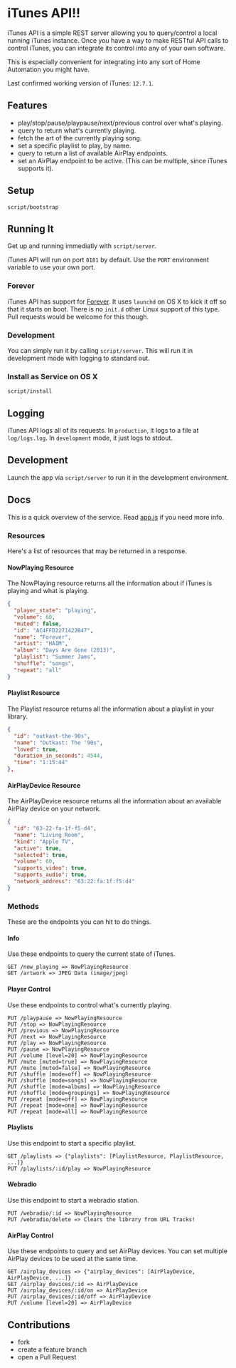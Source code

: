 # iTunes API!!

iTunes API is a simple REST server allowing you to query/control a local running
iTunes instance. Once you have a way to make RESTful API calls to control iTunes,
you can integrate its control into any of your own software.

This is especially convenient for integrating into any sort of Home Automation
you might have.

Last confirmed working version of iTunes: `12.7.1`.


## Features

* play/stop/pause/playpause/next/previous control over what's playing.
* query to return what's currently playing.
* fetch the art of the currently playing song.
* set a specific playlist to play, by name.
* query to return a list of available AirPlay endpoints.
* set an AirPlay endpoint to be active. (This can be multiple, since iTunes
  supports it).

## Setup

    script/bootstrap

## Running It
Get up and running immediatly with `script/server`.

iTunes API will run on port `8181` by default. Use the `PORT` environment
variable to use your own port.

### Forever
iTunes API has support for [Forever](https://github.com/foreverjs/forever). It uses
`launchd` on OS X to kick it off so that it starts on boot. There is no `init.d`
other Linux support of this type. Pull requests would be welcome for this though.

### Development
You can simply run it by calling `script/server`. This will run it in development
mode with logging to standard out.

### Install as Service on OS X

    script/install

## Logging

iTunes API logs all of its requests. In `production`, it logs to a file at `log/logs.log`.
In `development` mode, it just logs to stdout.

## Development

Launch the app via `script/server` to run it in the development environment.

## Docs

This is a quick overview of the service. Read [app.js](app.js) if you need more
info.

### Resources

Here's a list of resources that may be returned in a response.

#### NowPlaying Resource

The NowPlaying resource returns all the information about if iTunes is playing
and what is playing.

```json
{
  "player_state": "playing",
  "volume": 60,
  "muted": false,
  "id": "AC4FFD2271422B47",
  "name": "Forever",
  "artist": "HAIM",
  "album": "Days Are Gone (2013)",
  "playlist": "Summer Jams",
  "shuffle": "songs",
  "repeat": "all"
}
```

#### Playlist Resource

The Playlist resource returns all the information about a playlist in your library.

```json
{
  "id": "outkast-the-90s",
  "name": "Outkast: The '90s",
  "loved": true,
  "duration_in_seconds": 4544,
  "time": "1:15:44"
},
```

#### AirPlayDevice Resource

The AirPlayDevice resource returns all the information about an available
AirPlay device on your network.

```json
{
  "id": "63-22-fa-1f-f5-d4",
  "name": "Living Room",
  "kind": "Apple TV",
  "active": true,
  "selected": true,
  "volume": 60,
  "supports_video": true,
  "supports_audio": true,
  "network_address": "63:22:fa:1f:f5:d4"
}
```

### Methods

These are the endpoints you can hit to do things.

#### Info
  Use these endpoints to query the current state of iTunes.

    GET /now_playing => NowPlayingResource
    GET /artwork => JPEG Data (image/jpeg)

#### Player Control
  Use these endpoints to control what's currently playing.

    PUT /playpause => NowPlayingResource
    PUT /stop => NowPlayingResource
    PUT /previous => NowPlayingResource
    PUT /next => NowPlayingResource
    PUT /play => NowPlayingResource
    PUT /pause => NowPlayingResource
    PUT /volume [level=20] => NowPlayingResource
    PUT /mute [muted=true] => NowPlayingResource
    PUT /mute [muted=false] => NowPlayingResource
    PUT /shuffle [mode=off] => NowPlayingResource
    PUT /shuffle [mode=songs] => NowPlayingResource
    PUT /shuffle [mode=albums] => NowPlayingResource
    PUT /shuffle [mode=groupings] => NowPlayingResource
    PUT /repeat [mode=off] => NowPlayingResource
    PUT /repeat [mode=one] => NowPlayingResource
    PUT /repeat [mode=all] => NowPlayingResource


#### Playlists
  Use this endpoint to start a specific playlist.

    GET /playlists => {"playlists": [PlaylistResource, PlaylistResource, ...]}
    PUT /playlists/:id/play => NowPlayingResource

#### Webradio
  Use this endpoint to start a webradio station.

    PUT /webradio/:id => NowPlayingResource
    PUT /webradio/delete => Clears the library from URL Tracks!

#### AirPlay Control
  Use these endpoints to query and set AirPlay devices. You can set multiple
  AirPlay devices to be used at the same time.

    GET /airplay_devices => {"airplay_devices": [AirPlayDevice, AirPlayDevice, ...]}
    GET /airplay_devices/:id => AirPlayDevice
    PUT /airplay_devices/:id/on => AirPlayDevice
    PUT /airplay_devices/:id/off => AirPlayDevice
    PUT /volume [level=20] => AirPlayDevice

## Contributions

* fork
* create a feature branch
* open a Pull Request

